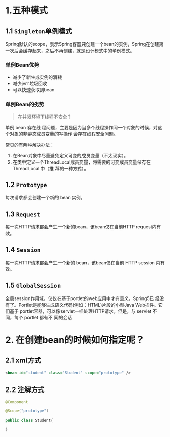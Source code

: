 # 1.五种模式

## 1.1 `Singleton`单例模式

Spring默认的scope，表示Spring容器只创建一个bean的实例，Spring在创建第一次后会缓存起来，之后不再创建，就是设计模式中的单例模式。

### 单例Bean优势

- 减少了新生成实例的消耗
- 减少jvm垃圾回收
- 可以快速获取到bean

### 单例Bean的劣势

> 在并发环境下线程不安全？

单例 bean 存在线 程问题，主要是因为当多个线程操作同⼀个对象的时候，对这个对象的⾮静态成员变量的写操作 会存在线程安全问题。

常⻅的有两种解决办法：

1. 在Bean对象中尽量避免定义可变的成员变量（不太现实）。
2. 在类中定义⼀个ThreadLocal成员变量，将需要的可变成员变量保存在 ThreadLocal 中（推 荐的⼀种⽅式）。

## 1.2 `Prototype`

每次请求都会创建⼀个新的 bean 实例。

## 1.3 `Request`

每⼀次HTTP请求都会产⽣⼀个新的bean，该bean仅在当前HTTP request内有效。

## 1.4 `Session`

每⼀次HTTP请求都会产⽣⼀个新的 bean，该bean仅在当前 HTTP session 内有效。

## 1.5 `GlobalSession`

全局session作⽤域，仅仅在基于portlet的web应⽤中才有意义，Spring5已 经没有了。Portlet是能够⽣成语义代码(例如：HTML)⽚段的⼩型Java Web插件。它们基于 portlet容器，可以像servlet⼀样处理HTTP请求。但是，与 servlet 不同，每个 portlet 都有不 同的会话

# 2. 在创建bean的时候如何指定呢？

## 2.1 xml方式

```xml
<bean id="student" class="Student" scope="prototype" />
```

## 2.2 注解方式

```java
@Component

@Scope("prototype")

public class Student{

}
```

